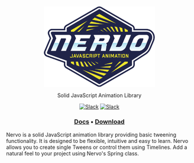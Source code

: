 <p align="center">
    <a href="http://www.nervo-js.org" rel="nofollow"><img src="https://raw.githubusercontent.com/SlimMarten/nervo/development/logo.svg?sanitize=true" align="center" width="300"></a>
</p>
<p align="center">
Solid JavaScript Animation Library
</p>
<p align="center">
<a href="https://www.npmjs.com/package/nervo" rel="nofollow"><img src="https://img.shields.io/npm/v/nervo.svg" alt="Slack" data-canonical-src="https://img.shields.io/npm/v/nervo.svg" style="max-width:100%;"></a>
<a href="https://www.npmjs.com/package/nervo" rel="nofollow"><img src="https://img.shields.io/npm/dt/nervo.svg" alt="Slack" data-canonical-src="https://img.shields.io/npm/dt/nervo.svg" style="max-width:100%;"></a>
</p>


<h3 align="center">
  <a href="http://nervo-js.org">Docs</a> •
  <a href="http://nervo-js.org/nervo_v1.0.0.zip">Download</a>
</h3>

Nervo is a solid JavaScript animation library providing basic tweening functionality. It is designed to be flexible, intuitive and easy to learn. Nervo allows you to create single Tweens or control them using Timelines. Add a natural feel to your project using Nervo's Spring class.
